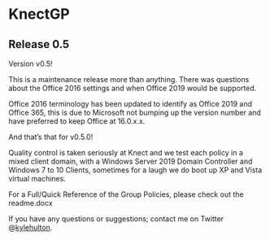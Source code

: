 # KnectGP

## Release 0.5

Version v0.5! 

This is a maintenance release more than anything. There was questions about the Office 2016 settings and when Office 2019 would be supported.

Office 2016 terminology has been updated to identify as Office 2019 and Office 365, this is due to Microsoft not bumping up the version number and have preferred to keep Office at 16.0.x.x.

And that’s that for v0.5.0!

Quality control is taken seriously at Knect and we test each policy in a mixed client domain, with a Windows Server 2019 Domain Controller and Windows 7 to 10 Clients, sometimes for a laugh we do boot up XP and Vista virtual machines.

For a Full/Quick Reference of the Group Policies, please check out the readme.docx

If you have any questions or suggestions; contact me on Twitter @[kylehulton](https://www.twitter.com/kylehulton).